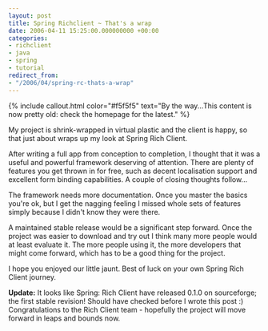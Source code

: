 ```yaml
---
layout: post
title: Spring Richclient ~ That's a wrap
date: 2006-04-11 15:25:00.000000000 +00:00
categories:
- richclient
- java
- spring
- tutorial
redirect_from:
- "/2006/04/spring-rc-thats-a-wrap"
---
```

{% include callout.html color="#f5f5f5" text="By the way...This content is now pretty old: check the homepage for the latest." %}
          
<p>My project is shrink-wrapped in virtual plastic and the client is happy, so that just about wraps up my look at Spring Rich Client. </p>
<p>After writing a full app from conception to completion, I thought that it was a useful and powerful framework deserving of attention. There are plenty of features you get thrown in for free, such as decent localisation support and excellent form binding capabilities. A couple of closing thoughts follow...</p>
<p>The framework needs more documentation. Once you master the basics you're ok, but I get the nagging feeling I missed whole sets of features simply because I didn't know they were there.</p>
<p>A maintained stable release would be a significant step forward. Once the project was easier to download and try out I think many more people would at least evaluate it. The more people using it, the more developers that might come forward, which has to be a good thing for the project.</p>
<p>I hope you enjoyed our little jaunt. Best of luck on your own Spring Rich Client journey.</p>
<p><b>Update:</b> It looks like Spring: Rich Client have released 0.1.0 on sourceforge; the first stable revision! Should have checked before I wrote this post :) Congratulations to the Rich Client team - hopefully the project will move forward in leaps and bounds now.</p>
